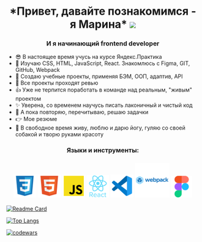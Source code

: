  <h1 align="center">*Привет, давайте познакомимся - я Марина*</a> 
 <img src="https://github.com/blackcater/blackcater/raw/main/images/Hi.gif" height="26"/></h1>
 <h3 align="center">И я начинающий  frontend developer</h3>
 
 
 
 - :sunglasses: В настоящее время учусь на курсе Яндекс.Практика
 - :memo:  Изучаю CSS, HTML, JavaScript, React. Знакомлюсь с Figma, GIT, GitHub, Webpack
 - :hammer: Создаю учебные проекты, применяя БЭМ, ООП, адаптив, API
 - :eyes: Все проекты проходят ревью
 - :thumbsup:  Уже не терпится поработать в команде над реальным, "живым" проектом
 - :sparkles: Уверена, со временем научусь писать лаконичный и чистый код
 - :muscle:  А пока повторяю, перечитываю, решаю задачки
 - :point_right: Мое резюме
 - :dancer: В свободное время живу, люблю и дарю йогу, гуляю со своей собакой и творю руками красоту
 
 
 
 <h3 align="center">Языки и инструменты:</h3>
 
<h3 align="center">
<img src="./image/file_type_css_icon_130661.svg" height="60">
<img src="./image/file_type_html_icon_130541.svg" height="60">
<img src="./image/file_type_js_official_icon_130509.svg" height="60">
<img src="./image/react_original_wordmark_logo_icon_146375.svg" height="58">
<img src="./image/file_type_vscode_icon_130084.svg" height="60">
<img src="./image/webpack_original_wordmark_logo_icon_146301.svg" height="90">
<img src="./image/figma_logo_icon_170157.svg" height="56"></h3

 

                    
                

<!-- Ссылки -->
<!-- на репозиторий -->
[![Readme Card](https://github-readme-stats.vercel.app/api/pin/?username=gutmalina&repo=russian-travel)](https://github.com/gutmalina/russian-travel)

<!-- на статистику подровная версия -->
[![Top Langs](https://github-readme-stats.vercel.app/api/top-langs/?username=gutmalina)](https://github.com/gutmalina/github-readme-stats)

<!-- на Codewars Большой (large):   -->
[![codewars](https://www.codewars.com/users/gutmalina/badges/large)](https://www.codewars.com/users/gutmalina/badges/large)   



<!-- не используется -->

<!-- ### Hi there 👋 -->

<!---ссылка на статистику Для компактной версии-->
<!-- [![Top Langs](https://github-readme-stats.vercel.app/api/top-langs/?username=gutmalina&layout=compact)](https://github.com/gutmalina/github-readme-stats) -->

<!-- ссылка на Codewars Маленький (small):   -->
<!-- [![codewars](https://www.codewars.com/users/gutmalina/badges/small)](https://www.codewars.com/users/gutmalina/badges/small)  -->

<!-- ссылка на Codewars Крошечный (micro):   -->
<!-- [![codewars](https://www.codewars.com/users/gutmalina/badges/micro)](https://www.codewars.com/users/gutmalina/badges/micro) -->

<!-- Бэйджики на языки и инструменты -->
<!--  ![Figma](https://img.shields.io/badge/figma-%23F24E1E.svg?style=for-the-badge&logo=figma&logoColor=white)
 NodeJS	![NodeJS](https://img.shields.io/badge/node.js-6DA55F?style=for-the-badge&logo=node.js&logoColor=white)
 ![React](https://img.shields.io/badge/react-%2320232a.svg?style=for-the-badge&logo=react&logoColor=%2361DAFB)
 ![React Router](https://img.shields.io/badge/React_Router-CA4245?style=for-the-badge&logo=react-router&logoColor=white)
 	![Webpack](https://img.shields.io/badge/webpack-%238DD6F9.svg?style=for-the-badge&logo=webpack&logoColor=black)
  ![JavaScript](https://img.shields.io/badge/javascript-%23323330.svg?style=for-the-badge&logo=javascript&logoColor=%23F7DF1E)
  ![HTML5](https://img.shields.io/badge/html5-%23E34F26.svg?style=for-the-badge&logo=html5&logoColor=white) -->
